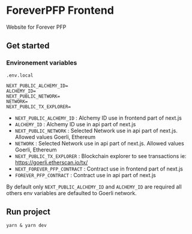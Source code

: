 # ForeverPFP Frontend

Website for Forever PFP

## Get started

### Environement variables

`.env.local`

```
NEXT_PUBLIC_ALCHEMY_ID=
ALCHEMY_ID=
NEXT_PUBLIC_NETWORK=
NETWORK=
NEXT_PUBLIC_TX_EXPLORER=
```

- `NEXT_PUBLIC_ALCHEMY_ID` : Alchemy ID use in frontend part of next.js
- `ALCHEMY_ID` : Alchemy ID use in api part of next.js
- `NEXT_PUBLIC_NETWORK` : Selected Network use in api part of next.js. Allowed values Goerli, Ethereum
- `NETWORK` : Selected Network use in api part of next.js. Allowed values Goerli, Ethereum
- `NEXT_PUBLIC_TX_EXPLORER` : Blockchain explorer to see transactions ie: https://goerli.etherscan.io/tx/
- `NEXT_FOREVER_PFP_CONTRACT` : Contract use in frontend part of next.js
- `FOREVER_PFP_CONTRACT` : Contract use in api part of next.js

By default only `NEXT_PUBLIC_ALCHEMY_ID` and `ALCHEMY_ID` are required all others env variables are defaulted to Goerli network.

## Run project

```
yarn & yarn dev
```
